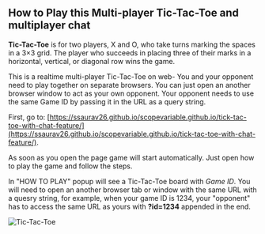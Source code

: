 ## How to Play this Multi-player Tic-Tac-Toe and multiplayer chat

**Tic-Tac-Toe** is for two players, X and O, who take turns marking the spaces in a 3×3 grid. The player who succeeds in placing three of their marks in a horizontal, vertical, or diagonal row wins the game.
      
This is a realtime multi-player Tic-Tac-Toe on web- You and your opponent need to play together on separate browsers. You can just open an another browser window to act as your own opponent. Your opponent needs to use the same Game ID by passing it in the URL as a query string.

First, go to: [https://ssaurav26.github.io/scopevariable.github.io/tick-tac-toe-with-chat-feature/](https://ssaurav26.github.io/scopevariable.github.io/tick-tac-toe-with-chat-feature/).

As soon as you open the page game will  start automatically. Just open how to play the game and follow the steps.

In "HOW TO PLAY" popup will see a Tic-Tac-Toe board with *Game ID*. You will need to open an another browser tab or window with the same URL with a quesry string, for example, when your game ID is 1234, your "opponent" has to access the same URL as yours with **?id=1234** appended in the end.


![Tic-Tac-Toe](https://raw.githubusercontent.com/pubnub/api-guide-with-tictactoe/master/images/tictactoe.gif "Tic-Tac-Toe")
